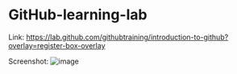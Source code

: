 # GitHub-learning-lab
Link: https://lab.github.com/githubtraining/introduction-to-github?overlay=register-box-overlay

Screenshot:
![image](C:\Users\bmalk\OneDrive\Desktop.png)
